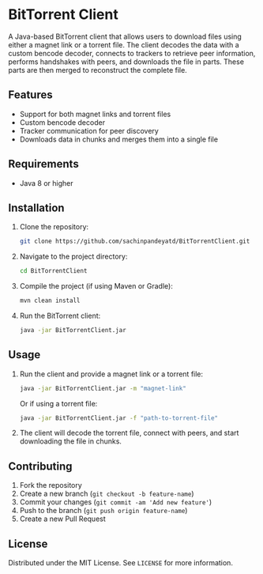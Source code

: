 # BitTorrent Client

A Java-based BitTorrent client that allows users to download files using either a magnet link or a torrent file. The client decodes the data with a custom bencode decoder, connects to trackers to retrieve peer information, performs handshakes with peers, and downloads the file in parts. These parts are then merged to reconstruct the complete file.

## Features

- Support for both magnet links and torrent files
- Custom bencode decoder
- Tracker communication for peer discovery
- Downloads data in chunks and merges them into a single file

## Requirements

- Java 8 or higher

## Installation

1. Clone the repository:
    ```bash
    git clone https://github.com/sachinpandeyatd/BitTorrentClient.git
    ```

2. Navigate to the project directory:
    ```bash
    cd BitTorrentClient
    ```

3. Compile the project (if using Maven or Gradle):
    ```bash
    mvn clean install
    ```

4. Run the BitTorrent client:
    ```bash
    java -jar BitTorrentClient.jar
    ```

## Usage

1. Run the client and provide a magnet link or a torrent file:
    ```bash
    java -jar BitTorrentClient.jar -m "magnet-link"
    ```

    Or if using a torrent file:
    ```bash
    java -jar BitTorrentClient.jar -f "path-to-torrent-file"
    ```

2. The client will decode the torrent file, connect with peers, and start downloading the file in chunks.

## Contributing

1. Fork the repository
2. Create a new branch (`git checkout -b feature-name`)
3. Commit your changes (`git commit -am 'Add new feature'`)
4. Push to the branch (`git push origin feature-name`)
5. Create a new Pull Request

## License

Distributed under the MIT License. See `LICENSE` for more information.
